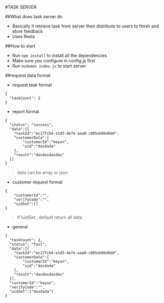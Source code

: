 #TASK SERVER

##What does task server do
* Basically it retrieve task from server then distribute to users to finish and store feedback
* Uses Redis

##How to start
* Run `npm install` to install all the dependencies
* Make sure you configure in config.js first
* Run `nodemon index.js` to start server



##request data format
* request task format

```
{
  "taskCount": 2
}
```

* report format

```
{
  "status": "success",
  "data":[{
  	"taskId":"ec17fcb4-e1d3-4e7e-aaa0-c085eb0b46b0",
  	"customerData":{
  		"customerId":"keyun",
  		"uid":"dasdada"
  	},
  	"result":"dasdasdasdas"
  }]
}
```

> data can be array or json

* customer request format

```
{
	"customerId":"",
	"verifyCode":"",
	"uidSet":[]
}
```

> if !uidSet , default return all data


* general

```
{
  "taskCount": 2,
  "status": "fail",
  "data":[{
  	"taskId":"ec17fcb4-e1d3-4e7e-aaa0-c085eb0b46b0",
  	"customerData":{
  		"customerId":"keyun",
  		"uid":"dasdada"
  	},
  	"result":"dasdasdasdas"
  }],
  "customerId":"keyun",
  "verifyCode":"",
  "uidSet":["dasdada"]
}
```